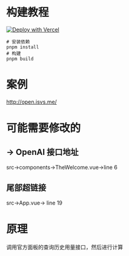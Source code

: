 # 构建教程
[![Deploy with Vercel](https://vercel.com/button)](https://vercel.com/new/clone?repository-url=https%3A%2F%2Fgithub.com%2Fvastsa%2Fopenai-apikey-query)
```shell
# 安装依赖
pnpm install
# 构建
pnpm build
```
# 案例
http://open.isvs.me/

# 可能需要修改的
## -> OpenAI 接口地址
src->components->TheWelcome.vue->line 6

## 尾部超链接
src->App.vue-> line 19

# 原理
调用官方面板的查询历史用量接口，然后进行计算
